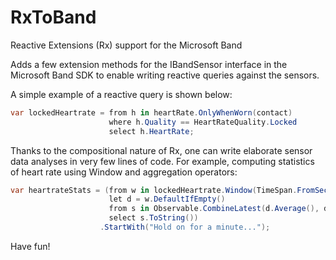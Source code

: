# RxToBand
Reactive Extensions (Rx) support for the Microsoft Band

Adds a few extension methods for the IBandSensor<T> interface in the Microsoft Band SDK to enable writing reactive queries against the sensors.

A simple example of a reactive query is shown below:

```csharp
var lockedHeartrate = from h in heartRate.OnlyWhenWorn(contact)
                      where h.Quality == HeartRateQuality.Locked
                      select h.HeartRate;
```

Thanks to the compositional nature of Rx, one can write elaborate sensor data analyses in very few lines of code. For example,  computing statistics of heart rate using Window and aggregation operators:

```csharp
var heartrateStats = (from w in lockedHeartrate.Window(TimeSpan.FromSeconds(60), TimeSpan.FromSeconds(10))
                      let d = w.DefaultIfEmpty()
                      from s in Observable.CombineLatest(d.Average(), d.Min(), d.Max(), (avg, min, max) => new { Average = avg, Min = min, Max = max })
                      select s.ToString())
                    .StartWith("Hold on for a minute...");
```

Have fun!
